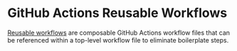 # GitHub Actions Reusable Workflows

[Reusable workflows](https://docs.github.com/en/actions/learn-github-actions/reusing-workflows#overview) are composable
GitHub Actions workflow files that can be referenced within a top-level workflow file to eliminate boilerplate steps.

